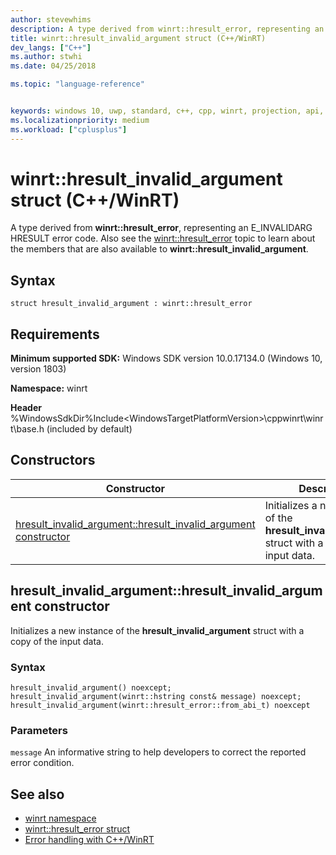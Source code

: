 ```yaml
---
author: stevewhims
description: A type derived from winrt::hresult_error, representing an E_INVALIDARG HRESULT error code.
title: winrt::hresult_invalid_argument struct (C++/WinRT)
dev_langs: ["C++"]
ms.author: stwhi
ms.date: 04/25/2018

ms.topic: "language-reference"


keywords: windows 10, uwp, standard, c++, cpp, winrt, projection, api, reference, hresult, error, code, E_INVALIDARG
ms.localizationpriority: medium
ms.workload: ["cplusplus"]
---
```


# winrt::hresult_invalid_argument struct (C++/WinRT)
A type derived from **winrt::hresult_error**, representing an E_INVALIDARG HRESULT error code. Also see the [winrt::hresult_error](hresult-error.md) topic to learn about the members that are also available to **winrt::hresult_invalid_argument**.

## Syntax
```cppwinrt
struct hresult_invalid_argument : winrt::hresult_error
```

## Requirements
**Minimum supported SDK:** Windows SDK version 10.0.17134.0 (Windows 10, version 1803)

**Namespace:** winrt

**Header** %WindowsSdkDir%Include\<WindowsTargetPlatformVersion>\cppwinrt\winrt\base.h (included by default)

## Constructors
|Constructor|Description|
|------------|-----------------|
|[hresult_invalid_argument::hresult_invalid_argument constructor](#hresultinvalidargumenthresultinvalidargument-constructor)|Initializes a new instance of the **hresult_invalid_argument** struct with a copy of the input data.|

## hresult_invalid_argument::hresult_invalid_argument constructor
Initializes a new instance of the **hresult_invalid_argument** struct with a copy of the input data.

### Syntax
```cppwinrt
hresult_invalid_argument() noexcept;
hresult_invalid_argument(winrt::hstring const& message) noexcept;
hresult_invalid_argument(winrt::hresult_error::from_abi_t) noexcept
```

### Parameters
`message`
An informative string to help developers to correct the reported error condition.

## See also 
* [winrt namespace](../winrt.md)
* [winrt::hresult_error struct](hresult-error.md)
* [Error handling with C++/WinRT](/windows/uwp/cpp-and-winrt-apis/error-handling)
